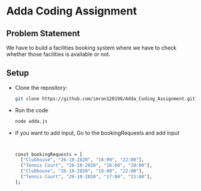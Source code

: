 # Adda Coding Assignment

## Problem Statement

We have to build a facilities booking system where we have to check whether those facilities is available or not.

## Setup

* Clone the repository:

   ```bash
   git clone https://github.com/imran120198/Adda_Coding_Assignment.git
   ```

* Run the code

    ```bash
    node adda.js
    ```

* If you want to add input, Go to the bookingRequests and add input

  ```bash

  
  const bookingRequests = [
    ["Clubhouse", "26-10-2020", "16:00", "22:00"],
    ["Tennis Court", "26-10-2020", "16:00", "20:00"],
    ["Clubhouse", "26-10-2020", "16:00", "22:00"],
    ["Tennis Court", "26-10-2020", "17:00", "21:00"],
  ];

  ```
